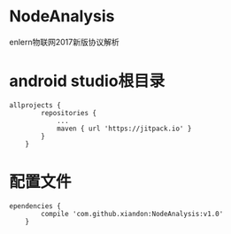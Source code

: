 # NodeAnalysis
enlern物联网2017新版协议解析
</br>

# android studio根目录
~~~
allprojects {
		repositories {
			...
			maven { url 'https://jitpack.io' }
		}
	}
~~~

# 配置文件
~~~
ependencies {
		compile 'com.github.xiandon:NodeAnalysis:v1.0'
	}
~~~
